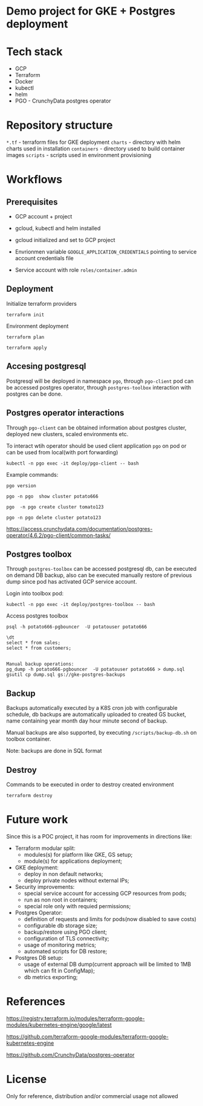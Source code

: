 # Demo project for GKE + Postgres deployment

# Tech stack

* GCP
* Terraform
* Docker
* kubectl
* helm
* PGO - CrunchyData postgres operator 

# Repository structure

`*.tf` - terraform files for GKE deployment
`charts` - directory with helm charts used in installation
`containers` - directory used to build container images
`scripts` - scripts used in environment provisioning

# Workflows

## Prerequisites

* GCP account + project

* gcloud, kubectl and helm installed

* gcloud initialized and set to GCP project

* Envrionmen variable `GOOGLE_APPLICATION_CREDENTIALS` pointing to service account credentials file

* Service account with role `roles/container.admin`

## Deployment


Initialize terraform providers
```
terraform init
```
Environment deployment

```
terraform plan

terraform apply
```
## Accesing postgresql

Postgresql will be deployed in namespace `pgo`, through `pgo-client` pod can be accessed postgres operator,
through `postgres-toolbox` interaction with postgres can be done.


## Postgres operator interactions

Through `pgo-client` can be obtained information about postgres cluster, deployed new clusters, scaled environments etc.

To interact wtih operator should be used client application `pgo` on pod or can be used from local(with port forwarding)

```
kubectl -n pgo exec -it deploy/pgo-client -- bash

```

Example commands:
```
pgo version

pgo -n pgo  show cluster potato666

pgo  -n pgo create cluster tomato123

pgo -n pgo delete cluster potato123

```

https://access.crunchydata.com/documentation/postgres-operator/4.6.2/pgo-client/common-tasks/

## Postgres toolbox

Through `postgres-toolbox` can be accessed postgresql db, can be executed on demand DB backup, 
also can be executed manually restore of previous dump since pod has activated GCP service account.

Login into toolbox pod:
```
kubectl -n pgo exec -it deploy/postgres-toolbox -- bash
```

Access postgres toolbox
```
psql -h potato666-pgbouncer  -U potatouser potato666

\dt
select * from sales;
select * from customers;


Manual backup operations:
pg_dump -h potato666-pgbouncer  -U potatouser potato666 > dump.sql
gsutil cp dump.sql gs://gke-postgres-backups

```

## Backup

Backups automatically executed by a K8S cron job with configurable schedule, 
db backups are automatically uploaded to created GS bucket, name containing year month day hour minute second of backup.

Manual backups are also supported, by executing `/scripts/backup-db.sh` on toolbox container.

Note: backups are done in SQL format

## Destroy

Commands to be executed in order to destroy created environment

```
terraform destroy
```

# Future work

Since this is a POC project, it has room for improvements in directions like:
 * Terraform modular split:
   * modules(s) for platform like GKE, GS setup;
   * module(s) for applications deployment;
 * GKE deployment: 
   * deploy in non default networks;
   * deploy private nodes without external IPs;
 * Security improvements:
   * special service account for accessing GCP resources from pods;
   * run as non root in containers;
   * special role only with requied permissions;
 * Postgres Operator:
   * definition of requests and limits for pods(now disabled to save costs)
   * configurable db storage size;
   * backup/restore using PGO client;
   * configuration of TLS connectivity;
   * usage of monitoring metrics;
   * automated scripts for DB restore;
 * Postgres DB setup:
   * usage of external DB dump(current approach will be limited to 1MB which can fit in ConfigMap);
   * db metrics exporting;


# References

https://registry.terraform.io/modules/terraform-google-modules/kubernetes-engine/google/latest

https://github.com/terraform-google-modules/terraform-google-kubernetes-engine

https://github.com/CrunchyData/postgres-operator

# License

Only for reference, distribution and/or commercial usage not allowed

